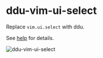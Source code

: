 # ddu-vim-ui-select

Replace `vim.ui.select` with ddu.

See [help](doc/ddu-vim-ui-select.txt) for details.

![ddu-vim-ui-select](https://user-images.githubusercontent.com/63794197/171324168-9656438b-83c4-4762-99bc-091b90d3f27f.gif)

